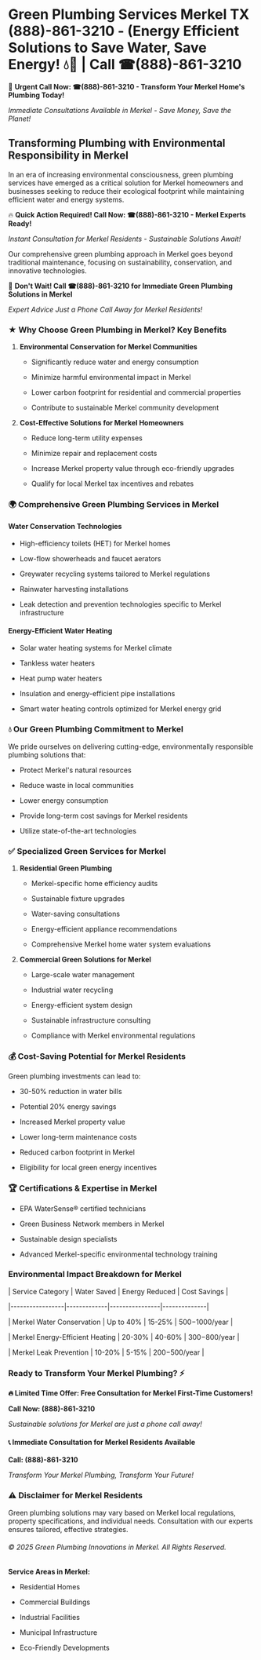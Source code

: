 # Green Plumbing Services Merkel TX (888)-861-3210 - (Energy Efficient Solutions to Save Water, Save Energy! 💧🌿 | Call ☎(888)-861-3210

🚨 **Urgent Call Now: ☎(888)-861-3210 - Transform Your Merkel Home's Plumbing Today!**
*Immediate Consultations Available in Merkel - Save Money, Save the Planet!*

## Transforming Plumbing with Environmental Responsibility in Merkel

In an era of increasing environmental consciousness, green plumbing services have emerged as a critical solution for Merkel homeowners and businesses seeking to reduce their ecological footprint while maintaining efficient water and energy systems. 

🔥 **Quick Action Required! Call Now: ☎(888)-861-3210 - Merkel Experts Ready!**
*Instant Consultation for Merkel Residents - Sustainable Solutions Await!*

Our comprehensive green plumbing approach in Merkel goes beyond traditional maintenance, focusing on sustainability, conservation, and innovative technologies.

🚨 **Don't Wait! Call ☎(888)-861-3210 for Immediate Green Plumbing Solutions in Merkel**
*Expert Advice Just a Phone Call Away for Merkel Residents!*

### ★ Why Choose Green Plumbing in Merkel? Key Benefits

1. **Environmental Conservation for Merkel Communities** 
   - Significantly reduce water and energy consumption
   - Minimize harmful environmental impact in Merkel
   - Lower carbon footprint for residential and commercial properties
   - Contribute to sustainable Merkel community development

2. **Cost-Effective Solutions for Merkel Homeowners** 
   - Reduce long-term utility expenses
   - Minimize repair and replacement costs
   - Increase Merkel property value through eco-friendly upgrades
   - Qualify for local Merkel tax incentives and rebates

### 🌍 Comprehensive Green Plumbing Services in Merkel

#### Water Conservation Technologies
- High-efficiency toilets (HET) for Merkel homes
- Low-flow showerheads and faucet aerators
- Greywater recycling systems tailored to Merkel regulations
- Rainwater harvesting installations
- Leak detection and prevention technologies specific to Merkel infrastructure

#### Energy-Efficient Water Heating
- Solar water heating systems for Merkel climate
- Tankless water heaters
- Heat pump water heaters
- Insulation and energy-efficient pipe installations
- Smart water heating controls optimized for Merkel energy grid

### 💧 Our Green Plumbing Commitment to Merkel

We pride ourselves on delivering cutting-edge, environmentally responsible plumbing solutions that:
- Protect Merkel's natural resources
- Reduce waste in local communities
- Lower energy consumption
- Provide long-term cost savings for Merkel residents
- Utilize state-of-the-art technologies

### ✅ Specialized Green Services for Merkel

1. **Residential Green Plumbing**
   - Merkel-specific home efficiency audits
   - Sustainable fixture upgrades
   - Water-saving consultations
   - Energy-efficient appliance recommendations
   - Comprehensive Merkel home water system evaluations

2. **Commercial Green Solutions for Merkel**
   - Large-scale water management
   - Industrial water recycling
   - Energy-efficient system design
   - Sustainable infrastructure consulting
   - Compliance with Merkel environmental regulations

### 💰 Cost-Saving Potential for Merkel Residents

Green plumbing investments can lead to:
- 30-50% reduction in water bills
- Potential 20% energy savings
- Increased Merkel property value
- Lower long-term maintenance costs
- Reduced carbon footprint in Merkel
- Eligibility for local green energy incentives

### 🏆 Certifications & Expertise in Merkel

- EPA WaterSense® certified technicians
- Green Business Network members in Merkel
- Sustainable design specialists
- Advanced Merkel-specific environmental technology training

### Environmental Impact Breakdown for Merkel

| Service Category | Water Saved | Energy Reduced | Cost Savings |
|-----------------|-------------|----------------|--------------|
| Merkel Water Conservation | Up to 40% | 15-25% | $500-$1000/year |
| Merkel Energy-Efficient Heating | 20-30% | 40-60% | $300-$800/year |
| Merkel Leak Prevention | 10-20% | 5-15% | $200-$500/year |

### Ready to Transform Your Merkel Plumbing? ⚡

**🔥 Limited Time Offer: Free Consultation for Merkel First-Time Customers!**

**Call Now: (888)-861-3210**
*Sustainable solutions for Merkel are just a phone call away!*

#### 📞 Immediate Consultation for Merkel Residents Available

**Call: (888)-861-3210**
*Transform Your Merkel Plumbing, Transform Your Future!*

### ⚠️ Disclaimer for Merkel Residents

Green plumbing solutions may vary based on Merkel local regulations, property specifications, and individual needs. Consultation with our experts ensures tailored, effective strategies.

###### © 2025 Green Plumbing Innovations in Merkel. All Rights Reserved.

**Service Areas in Merkel:** 
- Residential Homes
- Commercial Buildings
- Industrial Facilities
- Municipal Infrastructure
- Eco-Friendly Developments